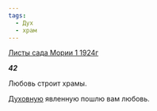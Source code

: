 ```yaml
---
tags:
  - Дух
  - храм
---
```

[Листы сада Мории 1 1924г](https://127.0.0.1:4002/agni/1924)

___42___

Любовь строит храмы.   

[Духовную](../../../tags/#Дух) явленную пошлю вам любовь.   

